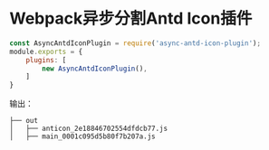 # Webpack异步分割Antd Icon插件
```js
const AsyncAntdIconPlugin = require('async-antd-icon-plugin');
module.exports = {
    plugins: [
        new AsyncAntdIconPlugin(),
    ]
}
```

输出：
````text
├── out
│   ├── anticon_2e18846702554dfdcb77.js
│   ├── main_0001c095d5b80f7b207a.js
````
